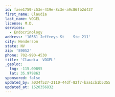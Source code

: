 ```yaml
---
id: faee1759-c53e-419e-8c3e-a9c86fb2d437
first_name: Claudia
last_name: VOGEL
license: M.D.
services:
  - Endocrinology
address: '10561 Jeffreys St    Ste 211'
city: Henderson
state: NV
zip: '89052'
phone: 702-990-4530
title: 'Claudia  VOGEL'
_geoloc:
  lng: -115.09895
  lat: 35.979863
sponsored: false
updated_by: a034f527-2110-44df-82f7-baa1cb1b5355
updated_at: 1620356832
---
```

